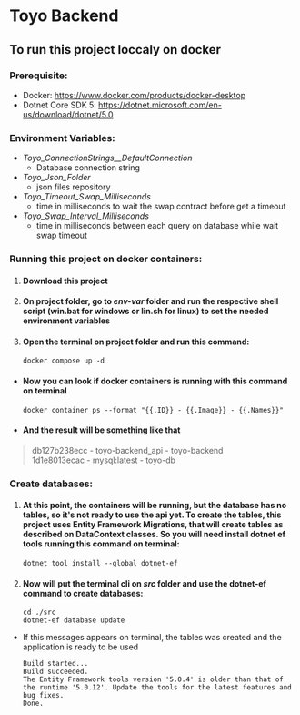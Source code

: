 # **Toyo Backend**

## **To run this project loccaly on docker**
###  Prerequisite:
+ Docker: https://www.docker.com/products/docker-desktop
+ Dotnet Core SDK 5: https://dotnet.microsoft.com/en-us/download/dotnet/5.0

### **Environment Variables:**
+ *Toyo_ConnectionStrings__DefaultConnection*
    + Database connection string
+ *Toyo_Json_Folder*
    + json files repository
+ *Toyo_Timeout_Swap_Milliseconds*
    + time in milliseconds to wait the swap contract before get a timeout
+ *Toyo_Swap_Interval_Milliseconds*
    + time in milliseconds between each query on database while wait swap timeout
### **Running this project on docker containers:**

1. #### Download this project

2. #### On project folder, go to *env-var* folder and run the respective shell script (**win.bat** for **windows** or **lin.sh** for **linux**) to set the needed environment variables

3. #### Open the terminal on project folder and run this command:
    ```
    docker compose up -d
    ``` 
- #### Now you can look if docker containers is running with this command on terminal
    ```
    docker container ps --format "{{.ID}} - {{.Image}} - {{.Names}}"
    ```
- #### And the result will be something like that

> db127b238ecc - toyo-backend_api - toyo-backend \
1d1e8013ecac - mysql:latest - toyo-db

### Create databases:
1. #### At this point, the containers will be running, but the database has no tables, so it's not ready to use the api yet. To create the tables, this project uses Entity Framework Migrations, that will create tables as described on DataContext classes. So you will need install dotnet ef tools running this command on terminal:
    ```
    dotnet tool install --global dotnet-ef
    ```
2. #### Now will put the terminal cli on *src* folder and use the dotnet-ef command to create databases:
    ```
    cd ./src
    dotnet-ef database update
    ```
- If this messages appears on terminal, the tables was created and the application is ready to be used
    ```
    Build started...
    Build succeeded.
    The Entity Framework tools version '5.0.4' is older than that of the runtime '5.0.12'. Update the tools for the latest features and bug fixes.
    Done.
    ```